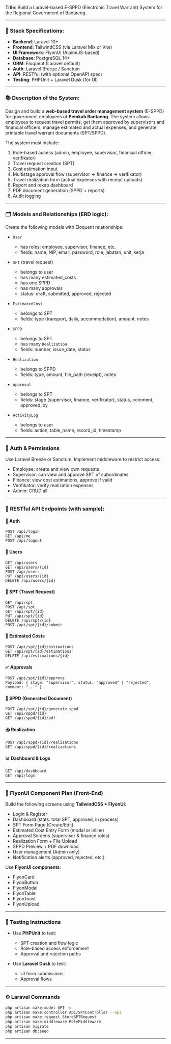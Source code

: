 
**Title**:
Build a Laravel-based E-SPPD (Electronic Travel Warrant) System for the Regional Government of Bantaeng.

---

### 🧩 Stack Specifications:

* **Backend**: Laravel 10+
* **Frontend**: TailwindCSS (via Laravel Mix or Vite)
* **UI Framework**: FlyonUI (AlpineJS-based)
* **Database**: PostgreSQL 14+
* **ORM**: Eloquent (Laravel default)
* **Auth**: Laravel Breeze / Sanctum
* **API**: RESTful (with optional OpenAPI spec)
* **Testing**: PHPUnit + Laravel Dusk (for UI)

---

### 📚 Description of the System:

Design and build a **web-based travel order management system** (E-SPPD) for government employees of **Pemkab Bantaeng**. The system allows employees to request travel permits, get them approved by supervisors and financial officers, manage estimated and actual expenses, and generate printable travel warrant documents (SPT/SPPD).

The system must include:

1. Role-based access (admin, employee, supervisor, financial officer, verifikator)
2. Travel request creation (SPT)
3. Cost estimation input
4. Multistage approval flow (supervisor → finance → verifikator)
5. Travel realization form (actual expenses with receipt uploads)
6. Report and rekap dashboard
7. PDF document generation (SPPD + reports)
8. Audit logging

---

### 🗂️ Models and Relationships (ERD logic):

Create the following models with Eloquent relationships:

* `User`

  * has roles: employee, supervisor, finance, etc.
  * fields: name, NIP, email, password, role, jabatan, unit_kerja

* `SPT` (travel request)

  * belongs to user
  * has many estimated_costs
  * has one SPPD
  * has many approvals
  * status: draft, submitted, approved, rejected

* `EstimatedCost`

  * belongs to SPT
  * fields: type (transport, daily, accommodation), amount, notes

* `SPPD`

  * belongs to SPT
  * has many `Realization`
  * fields: number, issue_date, status

* `Realization`

  * belongs to SPPD
  * fields: type, amount, file_path (receipt), notes

* `Approval`

  * belongs to SPT
  * fields: stage (supervisor, finance, verifikator), status, comment, approved_by

* `ActivityLog`

  * belongs to user
  * fields: action, table_name, record_id, timestamp

---

### 🔐 Auth & Permissions

Use Laravel Breeze or Sanctum. Implement middleware to restrict access:

* Employee: create and view own requests
* Supervisor: can view and approve SPT of subordinates
* Finance: view cost estimations, approve if valid
* Verifikator: verify realization expenses
* Admin: CRUD all

---

### 🧾 RESTful API Endpoints (with sample):

#### 🔐 Auth

```http
POST /api/login
GET /api/me
POST /api/logout
```

#### 👤 Users

```http
GET /api/users
GET /api/users/{id}
POST /api/users
PUT /api/users/{id}
DELETE /api/users/{id}
```

#### 📄 SPT (Travel Request)

```http
GET /api/spt
POST /api/spt
GET /api/spt/{id}
PUT /api/spt/{id}
DELETE /api/spt/{id}
POST /api/spt/{id}/submit
```

#### 💸 Estimated Costs

```http
POST /api/spt/{id}/estimations
GET /api/spt/{id}/estimations
DELETE /api/estimations/{id}
```

#### ✅ Approvals

```http
POST /api/spt/{id}/approve
Payload: { stage: "supervisor", status: "approved" | "rejected", comment: "..." }
```

#### 📄 SPPD (Generated Document)

```http
POST /api/spt/{id}/generate-sppd
GET /api/sppd/{id}
GET /api/sppd/{id}/pdf
```

#### 📥 Realization

```http
POST /api/sppd/{id}/realizations
GET /api/sppd/{id}/realizations
```

#### 📊 Dashboard & Logs

```http
GET /api/dashboard
GET /api/logs
```

---



### 🧱 FlyonUI Component Plan (Front-End)

Build the following screens using **TailwindCSS + FlyonUI**:

* Login & Register
* Dashboard (stats: total SPT, approved, in process)
* SPT Form Page (Create/Edit)
* Estimated Cost Entry Form (modal or inline)
* Approval Screens (supervisor & finance roles)
* Realization Form + File Upload
* SPPD Preview + PDF download
* User management (Admin only)
* Notification alerts (approved, rejected, etc.)

Use **FlyonUI components**:

* FlyonCard
* FlyonButton
* FlyonModal
* FlyonTable
* FlyonToast
* FlyonUpload

---

### 🧪 Testing Instructions

* Use **PHPUnit** to test:

  * SPT creation and flow logic
  * Role-based access enforcement
  * Approval and rejection paths
* Use **Laravel Dusk** to test:

  * UI form submissions
  * Approval flows

---

### ⚙️ Laravel Commands

```bash
php artisan make:model SPT -m
php artisan make:controller Api/SPTController --api
php artisan make:request StoreSPTRequest
php artisan make:middleware RoleMiddleware
php artisan migrate
php artisan db:seed
```

---


